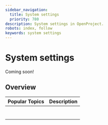 ```yaml
---
sidebar_navigation:
  title: System settings
  priority: 780
description: System settings in OpenProject.
robots: index, follow
keywords: system settings
---
```

# System settings

Coming soon!

## Overview

| Popular Topics | Description |
| -------------- | :---------- |
|                |             |
|                |             |
|                |             |
|                |             |
|                |             |
|                |             |
|                |             |

